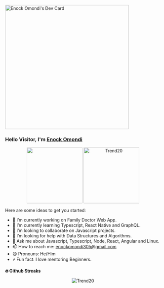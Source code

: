 <p>  
<a href="https://app.daily.dev/devenock"><img src="https://github.com/Trend20/Trend20/blob/master/devcard.svg" width="400" alt="Enock Omondi's Dev Card"/></a>
</p>

### Hello Visitor, I'm [Enock Omondi](https://devnoki.netlify.app/)

<p align="center">
<img height="180em" src="https://github-readme-stats.vercel.app/api?username=Trend20&show_icons=true&hide_border=true&&count_private=true&include_all_commits=true&show_icons=true&theme=gotham" align = "center"/>
<img height="180em" src="https://github-readme-stats.vercel.app/api/top-langs?username=Trend20&langs_count=8&show_icons=true&locale=en&layout=compact&hide_border=true&theme=gotham" alt="Trend20" align = "center"/>
</p>

Here are some ideas to get you started:

- 🔭 I’m currently working on Family Doctor Web App.
- 🌱 I’m currently learning Typescript, React Native and GraphQL.
- 👯 I’m looking to collaborate on Javascript projects.
- 🤔 I’m looking for help with Data Structures and Algorithms.
- 💬 Ask me about Javascript, Typescript, Node, React, Angular and Linux.
- 📫 How to reach me: enockomondi305@gmail.com
- 😄 Pronouns: He/Him
- ⚡ Fun fact: I love mentoring Beginners.

<summary><b>🔥 Github Streaks</b></summary>
<p align="center"><img src="https://github-readme-streak-stats.herokuapp.com/?user=Trend20&theme=black-ice&hide_border=true&stroke=0000&background=0D1117&ring=e05397&fire=e05397&currStreakLabel=e05397" alt="Trend20" /></p>

